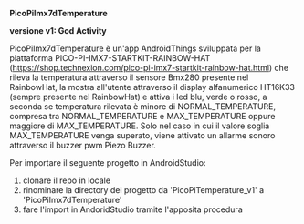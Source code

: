 **PicoPiImx7dTemperature**

**versione v1: God Activity**

PicoPiImx7dTemperature è un'app AndroidThings sviluppata per la piattaforma PICO-PI-IMX7-STARTKIT-RAINBOW-HAT 
(https://shop.technexion.com/pico-pi-imx7-startkit-rainbow-hat.html) che rileva la temperatura attraverso il sensore Bmx280 
presente nel RainbowHat, la mostra all'utente attraverso il display alfanumerico HT16K33 (sempre presente nel RainbowHat) e attiva 
i led blu, verde o rosso, a seconda se temperatura rilevata è minore di NORMAL_TEMPERATURE, compresa tra NORMAL_TEMPERATURE e 
MAX_TEMPERATURE oppure maggiore di MAX_TEMPERATURE.
Solo nel caso in cui il valore soglia MAX_TEMPERATURE venga superato, viene attivato un allarme sonoro attraverso il buzzer pwm Piezo Buzzer.
                  



Per importare il seguente progetto in AndroidStudio:
1) clonare il repo in locale
2) rinominare la directory del progetto da 'PicoPiTemperature_v1' a 'PicoPiImx7dTemperature'
3) fare l'import in AndoridStudio tramite l'apposita procedura

